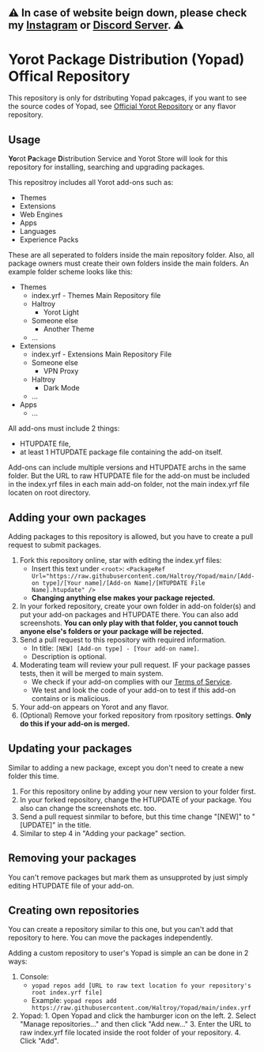 ## ⚠ In case of website beign down, please check my [Instagram](https://instagram.com/haltroy_) or [Discord Server](https://discord.gg/DjZQEvZ8n5). ⚠
# Yorot Package Distribution (Yopad) Offical Repository
This repository is only for dstributing Yopad pakcages, if you want to see the source codes of Yopad, see [Official Yorot Repository](https://github.com/Haltroy/Yorot) or any flavor repository.

## Usage
**Yo**rot **Pa**ckage **D**istribution Service and Yorot Store will look for this repository for installing, searching and upgrading packages.

This repositroy includes all Yorot add-ons such as:
 - Themes
 - Extensions
 - Web Engines
 - Apps
 - Languages
 - Experience Packs

These are all seperated to folders inside the main repository folder. Also, all package owners must create their own folders inside the main folders. An example folder scheme looks like this:

 - Themes
   - index.yrf - Themes Main Repository file
   - Haltroy
     - Yorot Light
   - Someone else
     - Another Theme
   - ...
 - Extensions
   - index.yrf - Extensions Main Repository File
   - Someone else
     - VPN Proxy 
   - Haltroy
     - Dark Mode  
   - ...
 - Apps 
   - ...


All add-ons must include 2 things:
 - HTUPDATE file,
 - at least 1 HTUPDATE package file containing the add-on itself.

Add-ons can include multiple versions and HTUPDATE archs in the same folder. But the URL to raw HTUPDATE file for the add-on must be included in the index.yrf files in each main add-on folder, not the main index.yrf file locaten on root directory.

## Adding your own packages
Adding packages to this repository is allowed, but you have to create a pull request to submit packages.

 1. Fork this repository online, star with editing the index.yrf files:
     - Insert this text under `<root>`: `<PackageRef Url="https://raw.githubusercontent.com/Haltroy/Yopad/main/[Add-on type]/[Your name]/[Add-on Name]/[HTUPDATE File Name].htupdate" />`
    - **Changing anything else makes your package rejected.**
 2. In your forked repository, create your own folder in add-on folder(s) and put your add-on packages and HTUPDATE there. You can also add screenshots. **You can only play with that folder, you cannot touch anyone else's folders or your package will be rejected.**
 3. Send a pull request to this repository with required information.
    - In title: `[NEW] [Add-on type] - [Your add-on name]`.
    - Description is optional.
 4. Moderating team will review your pull request. IF your package passes tests, then it will be merged to main system. 
    - We check if your add-on complies with our [Terms of Service](https://haltroy.com/blog/yopad-terms-of-service/).
    - We test and look the code of your add-on to test if this add-on contains or is malicious.
 5. Your add-on appears on Yorot and any flavor.
 6. (Optional) Remove your forked repository from rpository settings. **Only do this if your add-on is merged.**

## Updating your packages
Similar to adding a new package, except you don't need to create a new folder this time. 

 1. For this repository online by adding your new version to your folder first.
 2. In your forked repository, change the HTUPDATE of your package. You also can change the screenshots etc. too.
 3. Send a pull request sinmilar to before, but this time change "[NEW]" to "[UPDATE]" in the title.
 4. Similar to step 4 in "Adding your package" section.

## Removing your packages
You can't remove packages but mark them as unsupproted by just simply editing HTUPDATE file of your add-on.

## Creating own repositories
You can create a repository similar to this one, but you can't add that repository to here. You can move the packages independently.

Adding a custom repository to user's Yopad is simple an can be done in 2 ways:

 1. Console:
    - `yopad repos add [URL to raw text location fo your repository's root index.yrf file]`
    - Example: `yopad repos add https://raw.githubusercontent.com/Haltroy/Yopad/main/index.yrf`
 2.  Yopad:
    1. Open Yopad and click the hamburger icon on the left.
    2. Select "Manage repositories..." and then click "Add new..."
    3. Enter the URL to raw index.yrf file located inside the root folder of your repository.
    4. Click "Add".
